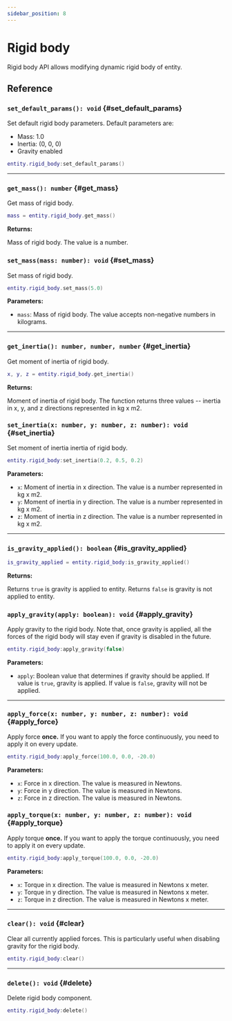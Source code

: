 ```yaml
---
sidebar_position: 8
---
```


# Rigid body

Rigid body API allows modifying dynamic rigid body of entity.

## Reference

### `set_default_params(): void` {#set_default_params}

Set default rigid body parameters. Default parameters are:

- Mass: 1.0
- Inertia: (0, 0, 0)
- Gravity enabled

```lua
entity.rigid_body:set_default_params()
```

---

### `get_mass(): number` {#get_mass}

Get mass of rigid body.

```lua
mass = entity.rigid_body.get_mass()
```

**Returns:**

Mass of rigid body. The value is a number.

### `set_mass(mass: number): void` {#set_mass}

Set mass of rigid body.

```lua
entity.rigid_body.set_mass(5.0)
```

**Parameters:**

- `mass`: Mass of rigid body. The value accepts non-negative numbers in kilograms.

---

### `get_inertia(): number, number, number` {#get_inertia}

Get moment of inertia of rigid body.

```lua
x, y, z = entity.rigid_body.get_inertia()
```

**Returns:**

Moment of inertia of rigid body. The function returns three values -- inertia in x, y, and z directions represented in kg x m2.

### `set_inertia(x: number, y: number, z: number): void` {#set_inertia}

Set moment of inertia inertia of rigid body.

```lua
entity.rigid_body:set_inertia(0.2, 0.5, 0.2)
```

**Parameters:**

- `x`: Moment of inertia in x direction. The value is a number represented in kg x m2.
- `y`: Moment of inertia in y direction. The value is a number represented in kg x m2.
- `z`: Moment of inertia in z direction. The value is a number represented in kg x m2.

---

### `is_gravity_applied(): boolean` {#is_gravity_applied}

```lua
is_gravity_applied = entity.rigid_body:is_gravity_applied()
```

**Returns:**

Returns `true` is gravity is applied to entity. Returns `false` is gravity is not applied to entity.

### `apply_gravity(apply: boolean): void` {#apply_gravity}

Apply gravity to the rigid body. Note that, once gravity is applied, all the forces of the rigid body will stay even if gravity is disabled in the future.

```lua
entity.rigid_body:apply_gravity(false)
```

**Parameters:**

- `apply`: Boolean value that determines if gravity should be applied. If value is `true`, gravity is applied. If value is `false`, gravity will not be applied.

---

### `apply_force(x: number, y: number, z: number): void` {#apply_force}

Apply force **once.** If you want to apply the force continuously, you need to apply it on every update.

```lua
entity.rigid_body:apply_force(100.0, 0.0, -20.0)
```

**Parameters:**

- `x`: Force in x direction. The value is measured in Newtons.
- `y`: Force in y direction. The value is measured in Newtons.
- `z`: Force in z direction. The value is measured in Newtons.

### `apply_torque(x: number, y: number, z: number): void` {#apply_torque}

Apply torque **once.** If you want to apply the torque continuously, you need to apply it on every update.

```lua
entity.rigid_body:apply_torque(100.0, 0.0, -20.0)
```

**Parameters:**

- `x`: Torque in x direction. The value is measured in Newtons x meter.
- `y`: Torque in y direction. The value is measured in Newtons x meter.
- `z`: Torque in z direction. The value is measured in Newtons x meter.

---

### `clear(): void` {#clear}

Clear all currently applied forces. This is particularly useful when disabling gravity for the rigid body.

```lua
entity.rigid_body:clear()
```

---

### `delete(): void` {#delete}

Delete rigid body component.

```lua
entity.rigid_body:delete()
```
